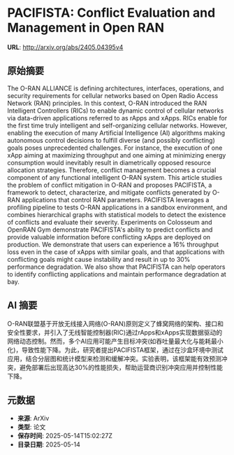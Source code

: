 # PACIFISTA: Conflict Evaluation and Management in Open RAN

**URL**: http://arxiv.org/abs/2405.04395v4

## 原始摘要

The O-RAN ALLIANCE is defining architectures, interfaces, operations, and
security requirements for cellular networks based on Open Radio Access Network
(RAN) principles. In this context, O-RAN introduced the RAN Intelligent
Controllers (RICs) to enable dynamic control of cellular networks via
data-driven applications referred to as rApps and xApps. RICs enable for the
first time truly intelligent and self-organizing cellular networks. However,
enabling the execution of many Artificial Intelligence (AI) algorithms making
autonomous control decisions to fulfill diverse (and possibly conflicting)
goals poses unprecedented challenges. For instance, the execution of one xApp
aiming at maximizing throughput and one aiming at minimizing energy consumption
would inevitably result in diametrically opposed resource allocation
strategies. Therefore, conflict management becomes a crucial component of any
functional intelligent O-RAN system. This article studies the problem of
conflict mitigation in O-RAN and proposes PACIFISTA, a framework to detect,
characterize, and mitigate conflicts generated by O-RAN applications that
control RAN parameters. PACIFISTA leverages a profiling pipeline to tests O-RAN
applications in a sandbox environment, and combines hierarchical graphs with
statistical models to detect the existence of conflicts and evaluate their
severity. Experiments on Colosseum and OpenRAN Gym demonstrate PACIFISTA's
ability to predict conflicts and provide valuable information before
conflicting xApps are deployed on production. We demonstrate that users can
experience a 16% throughput loss even in the case of xApps with similar goals,
and that applications with conflicting goals might cause instability and result
in up to 30% performance degradation. We also show that PACIFISTA can help
operators to identify conflicting applications and maintain performance
degradation at bay.


## AI 摘要

O-RAN联盟基于开放无线接入网络(O-RAN)原则定义了蜂窝网络的架构、接口和安全性要求，并引入了无线智能控制器(RIC)通过rApps和xApps实现数据驱动的网络动态控制。然而，多个AI应用可能产生目标冲突(如吞吐量最大化与能耗最小化)，导致性能下降。为此，研究者提出PACIFISTA框架，通过在沙盒环境中测试应用，结合分层图和统计模型来检测和缓解冲突。实验表明，该框架能有效预测冲突，避免部署后出现高达30%的性能损失，帮助运营商识别冲突应用并控制性能下降。

## 元数据

- **来源**: ArXiv
- **类型**: 论文
- **保存时间**: 2025-05-14T15:02:27Z
- **目录日期**: 2025-05-14
